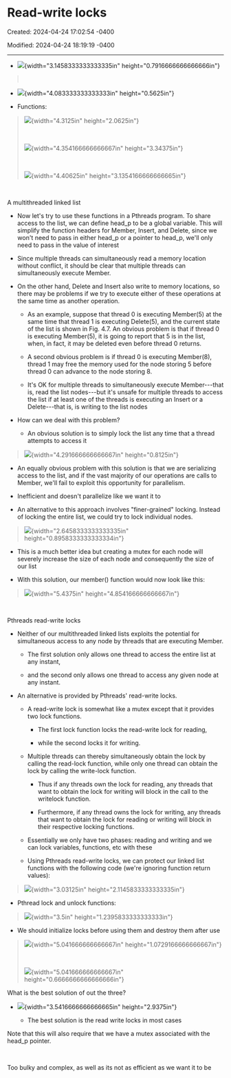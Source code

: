 # Read-write locks

Created: 2024-04-24 17:02:54 -0400

Modified: 2024-04-24 18:19:19 -0400

---

-   ![](media/Read-write-locks-image1.png){width="3.1458333333333335in" height="0.7916666666666666in"}

>  

-   ![](media/Read-write-locks-image2.png){width="4.083333333333333in" height="0.5625in"}

<!-- -->

-   Functions:

> ![](media/Read-write-locks-image3.png){width="4.3125in" height="2.0625in"}
>
>  
>
> ![](media/Read-write-locks-image4.png){width="4.354166666666667in" height="3.34375in"}
>
>  
>
> ![](media/Read-write-locks-image5.png){width="4.40625in" height="3.1354166666666665in"}

 

A multithreaded linked list

-   Now let's try to use these functions in a Pthreads program. To share access to the list, we can define head_p to be a global variable. This will simplify the function headers for Member, Insert, and Delete, since we won't need to pass in either head_p or a pointer to head_p, we'll only need to pass in the value of interest

-   Since multiple threads can simultaneously read a memory location without conflict, it should be clear that multiple threads can simultaneously execute Member.

-   On the other hand, Delete and Insert also write to memory locations, so there may be problems if we try to execute either of these operations at the same time as another operation.

    -   As an example, suppose that thread 0 is executing Member(5) at the same time that thread 1 is executing Delete(5), and the current state of the list is shown in Fig. 4.7. An obvious problem is that if thread 0 is executing Member(5), it is going to report that 5 is in the list, when, in fact, it may be deleted even before thread 0 returns.

    -   A second obvious problem is if thread 0 is executing Member(8), thread 1 may free the memory used for the node storing 5 before thread 0 can advance to the node storing 8.

    -   It's OK for multiple threads to simultaneously execute Member---that is, read the list nodes---but it's unsafe for multiple threads to access the list if at least one of the threads is executing an Insert or a Delete---that is, is writing to the list nodes

-   How can we deal with this problem?

    -   An obvious solution is to simply lock the list any time that a thread attempts to access it

> ![](media/Read-write-locks-image6.png){width="4.291666666666667in" height="0.8125in"}

-   An equally obvious problem with this solution is that we are serializing access to the list, and if the vast majority of our operations are calls to Member, we'll fail to exploit this opportunity for parallelism.

-   Inefficient and doesn't parallelize like we want it to

<!-- -->

-   An alternative to this approach involves "finer-grained" locking. Instead of locking the entire list, we could try to lock individual nodes.

> ![](media/Read-write-locks-image7.png){width="2.6458333333333335in" height="0.8958333333333334in"}

-   This is a much better idea but creating a mutex for each node will severely increase the size of each node and consequently the size of our list

-   With this solution, our member() function would now look like this:

> ![](media/Read-write-locks-image8.png){width="5.4375in" height="4.854166666666667in"}

 

Pthreads read-write locks

-   Neither of our multithreaded linked lists exploits the potential for simultaneous access to any node by threads that are executing Member.

    -   The first solution only allows one thread to access the entire list at any instant,

    -   and the second only allows one thread to access any given node at any instant.

-   An alternative is provided by Pthreads' read-write locks.

    -   A read-write lock is somewhat like a mutex except that it provides two lock functions.

        -   The first lock function locks the read-write lock for reading,

        -   while the second locks it for writing.

    -   Multiple threads can thereby simultaneously obtain the lock by calling the read-lock function, while only one thread can obtain the lock by calling the write-lock function.

        -   Thus if any threads own the lock for reading, any threads that want to obtain the lock for writing will block in the call to the writelock function.

        -   Furthermore, if any thread owns the lock for writing, any threads that want to obtain the lock for reading or writing will block in their respective locking functions.

    -   Essentially we only have two phases: reading and writing and we can lock variables, functions, etc with these

    -   Using Pthreads read-write locks, we can protect our linked list functions with the following code (we're ignoring function return values):

> ![](media/Read-write-locks-image9.png){width="3.03125in" height="2.1145833333333335in"}

-   Pthread lock and unlock functions:

> ![](media/Read-write-locks-image10.png){width="3.5in" height="1.2395833333333333in"}

-   We should initialize locks before using them and destroy them after use

> ![](media/Read-write-locks-image11.png){width="5.041666666666667in" height="1.0729166666666667in"}
>
>  
>
> ![](media/Read-write-locks-image12.png){width="5.041666666666667in" height="0.6666666666666666in"}

What is the best solution of out the three?

-   ![](media/Read-write-locks-image13.png){width="3.5416666666666665in" height="2.9375in"}

    -   The best solution is the read write locks in most cases

Note that this will also require that we have a mutex associated with the head_p pointer.

 

Too bulky and complex, as well as its not as efficient as we want it to be













